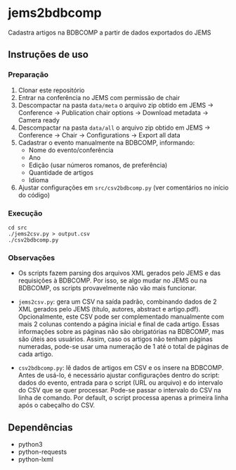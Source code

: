 # jems2bdbcomp
Cadastra artigos na BDBCOMP a partir de dados exportados do JEMS

## Instruções de uso

### Preparação

1. Clonar este repositório
2. Entrar na conferência no JEMS com permissão de chair
3. Descompactar na pasta `data/meta` o arquivo zip obtido em JEMS -> Conference -> Publication chair options -> Download metadata -> Camera ready
4. Descompactar na pasta `data/all` o arquivo zip obtido em JEMS -> Conference -> Chair -> Configurations -> Export all data
5. Cadastrar o evento manualmente na BDBCOMP, informando:
   - Nome do evento/conferência
   - Ano
   - Edição (usar números romanos, de preferência)
   - Quantidade de artigos
   - Idioma
6. Ajustar configurações em `src/csv2bdbcomp.py` (ver comentários no início do código)

### Execução

```
cd src
./jems2csv.py > output.csv
./csv2bdbcomp.py
```
 
### Observações

- Os scripts fazem parsing dos arquivos XML gerados pelo JEMS e das requisições à BDBCOMP. Por isso, se algo mudar no JEMS ou na BDBCOMP, os scripts provavelmente não vão mais funcionar.

- `jems2csv.py`: gera um CSV na saída padrão, combinando dados de 2 XML gerados pelo JEMS (título, autores, abstract e artigo.pdf). Opcionalmente, este CSV pode ser complementado manualmente com mais 2 colunas contendo a página inicial e final de cada artigo. Essas informações sobre as páginas não são obrigatórias na BDBCOMP, mas são úteis aos usuários. Assim, caso os artigos não tenham páginas numeradas, pode-se usar uma numeração de 1 até o total de páginas de cada artigo.

- `csv2bdbcomp.py`: lê dados de artigos em CSV e os insere na BDBCOMP. Antes de usá-lo, é necessário ajustar configurações dentro do script: dados do evento, entrada para o script (URL ou arquivo) e do intervalo do CSV que se quer processar. Pode-se passar o intervalo do CSV na linha de comando. Por default, o script processa apenas a primeira linha após o cabeçalho do CSV.



## Dependências

- python3
- python-requests
- python-lxml
